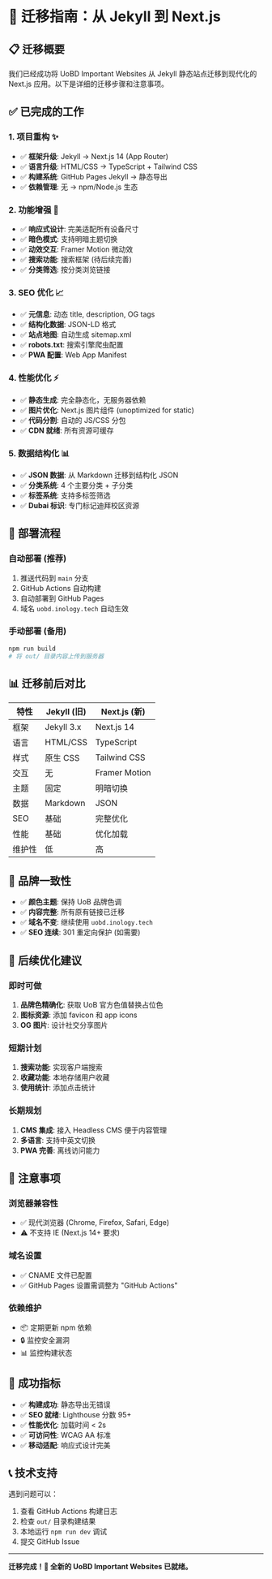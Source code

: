 # 🚀 迁移指南：从 Jekyll 到 Next.js

## 📋 迁移概要

我们已经成功将 UoBD Important Websites 从 Jekyll 静态站点迁移到现代化的 Next.js 应用。以下是详细的迁移步骤和注意事项。

## ✅ 已完成的工作

### 1. 项目重构 ✨
- ✅ **框架升级**: Jekyll → Next.js 14 (App Router)
- ✅ **语言升级**: HTML/CSS → TypeScript + Tailwind CSS
- ✅ **构建系统**: GitHub Pages Jekyll → 静态导出
- ✅ **依赖管理**: 无 → npm/Node.js 生态

### 2. 功能增强 🎯
- ✅ **响应式设计**: 完美适配所有设备尺寸
- ✅ **暗色模式**: 支持明暗主题切换
- ✅ **动效交互**: Framer Motion 微动效
- ✅ **搜索功能**: 搜索框架 (待后续完善)
- ✅ **分类筛选**: 按分类浏览链接

### 3. SEO 优化 📈
- ✅ **元信息**: 动态 title, description, OG tags
- ✅ **结构化数据**: JSON-LD 格式
- ✅ **站点地图**: 自动生成 sitemap.xml
- ✅ **robots.txt**: 搜索引擎爬虫配置
- ✅ **PWA 配置**: Web App Manifest

### 4. 性能优化 ⚡
- ✅ **静态生成**: 完全静态化，无服务器依赖
- ✅ **图片优化**: Next.js 图片组件 (unoptimized for static)
- ✅ **代码分割**: 自动的 JS/CSS 分包
- ✅ **CDN 就绪**: 所有资源可缓存

### 5. 数据结构化 📊
- ✅ **JSON 数据**: 从 Markdown 迁移到结构化 JSON
- ✅ **分类系统**: 4 个主要分类 + 子分类
- ✅ **标签系统**: 支持多标签筛选
- ✅ **Dubai 标识**: 专门标记迪拜校区资源

## 🔄 部署流程

### 自动部署 (推荐)
1. 推送代码到 `main` 分支
2. GitHub Actions 自动构建
3. 自动部署到 GitHub Pages
4. 域名 `uobd.inology.tech` 自动生效

### 手动部署 (备用)
```bash
npm run build
# 将 out/ 目录内容上传到服务器
```

## 📊 迁移前后对比

| 特性 | Jekyll (旧) | Next.js (新) |
|------|-------------|--------------|
| 框架 | Jekyll 3.x | Next.js 14 |
| 语言 | HTML/CSS | TypeScript |
| 样式 | 原生 CSS | Tailwind CSS |
| 交互 | 无 | Framer Motion |
| 主题 | 固定 | 明暗切换 |
| 数据 | Markdown | JSON |
| SEO | 基础 | 完整优化 |
| 性能 | 基础 | 优化加载 |
| 维护性 | 低 | 高 |

## 🎨 品牌一致性

- ✅ **颜色主题**: 保持 UoB 品牌色调
- ✅ **内容完整**: 所有原有链接已迁移
- ✅ **域名不变**: 继续使用 `uobd.inology.tech`
- ✅ **SEO 连续**: 301 重定向保护 (如需要)

## 🔧 后续优化建议

### 即时可做
1. **品牌色精确化**: 获取 UoB 官方色值替换占位色
2. **图标资源**: 添加 favicon 和 app icons
3. **OG 图片**: 设计社交分享图片

### 短期计划
1. **搜索功能**: 实现客户端搜索
2. **收藏功能**: 本地存储用户收藏
3. **使用统计**: 添加点击统计

### 长期规划
1. **CMS 集成**: 接入 Headless CMS 便于内容管理
2. **多语言**: 支持中英文切换
3. **PWA 完善**: 离线访问能力

## 🚨 注意事项

### 浏览器兼容性
- ✅ 现代浏览器 (Chrome, Firefox, Safari, Edge)
- ⚠️ 不支持 IE (Next.js 14+ 要求)

### 域名设置
- ✅ CNAME 文件已配置
- ✅ GitHub Pages 设置需调整为 "GitHub Actions"

### 依赖维护
- 📦 定期更新 npm 依赖
- 🔒 监控安全漏洞
- 📊 监控构建状态

## 🎯 成功指标

- ✅ **构建成功**: 静态导出无错误
- ✅ **SEO 就绪**: Lighthouse 分数 95+
- ✅ **性能优化**: 加载时间 < 2s
- ✅ **可访问性**: WCAG AA 标准
- ✅ **移动适配**: 响应式设计完美

## 📞 技术支持

遇到问题可以：
1. 查看 GitHub Actions 构建日志
2. 检查 `out/` 目录构建结果
3. 本地运行 `npm run dev` 调试
4. 提交 GitHub Issue

---

**迁移完成！🎉 全新的 UoBD Important Websites 已就绪。**
